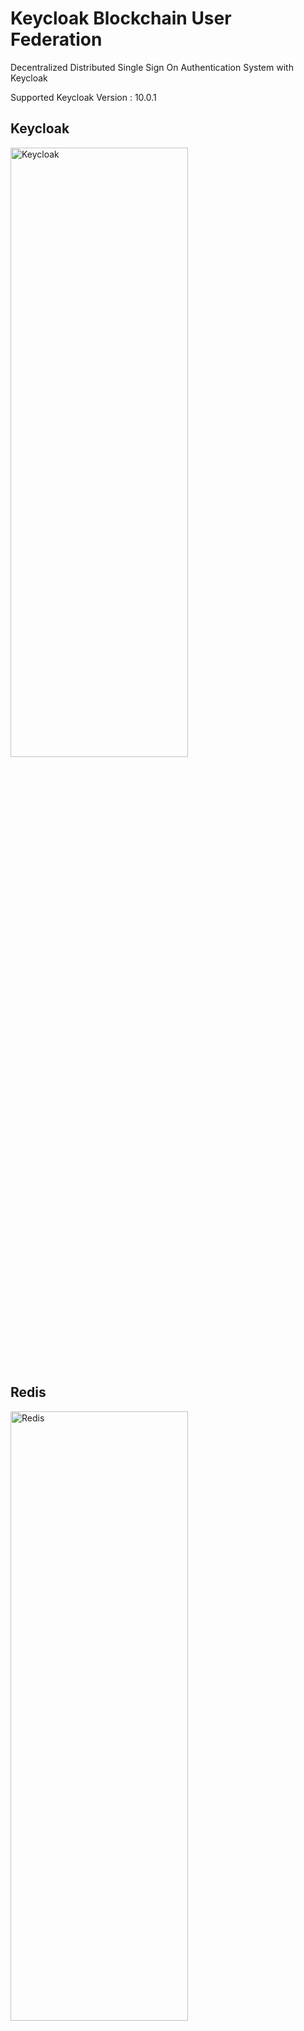 # Keycloak Blockchain User Federation
Decentralized Distributed Single Sign On Authentication System with Keycloak  


Supported Keycloak Version : 10.0.1  


## Keycloak 
<img src="https://github.com/susimsek/keycloak-blockchain-user-federation/blob/master/images/keycloak-logo.png" alt="Keycloak" width="75%" height="50%"/>  

## Redis 
<img src="https://github.com/susimsek/keycloak-blockchain-user-federation/blob/master/images/redis-logo.png" alt="Redis" width="75%" height="50%"/>  

## Hyperledger Fabric
<img src="https://github.com/susimsek/keycloak-blockchain-user-federation/blob/master/images/hyperledger-fabric-logo.png" alt="Hyperledger Fabric" width="75%" height="50%"/>  


## Hyperledger Explorer
<img src="https://github.com/susimsek/keycloak-blockchain-user-federation/blob/master/images/hyperledger-explorer-logo.png" alt="Hyperledger Explorer" width="75%" height="50%"/>  

## Spring Boot
<img src="https://github.com/susimsek/keycloak-blockchain-user-federation/blob/master/images/spring-boot-logo.png" alt="Spring Boot" width="75%" height="50%"/>  

## Prerequisites

* Jdk 1.8
* Maven 3.x
* Docker 19.03.x
* Docker Compose 1.25.x

## Installation

```sh
cd keycloak-user-storage-blockchain
```

```sh
mvn clean install
```

```sh
sudo cp target/user-storage-blockchain.jar ../blockchain-sso/keycloak/jars
```

```sh
cd ..
```

```sh
cd blockchain-sso/first-network
```

```sh
./byfn.sh up -a -s couchdb
```

```sh
cd ..
```

```sh
sudo chmod +x build.sh
```

```sh
./build.sh
```

```sh
docker-compose up -d
```


## Getting Started

### Keycloak

Keycloak Admin Username : admin  
Keycloak Admin Password : keycloak  
Keycloak Admin Url : http://localhost:9080/auth/  

<img src="https://github.com/susimsek/keycloak-blockchain-user-federation/blob/master/images/keycloak-login.png" alt="Keycloak Login" width="75%" height="75%"/>  


Keycloak blockchain federation is enabled by default on blochain realm.  

<img src="https://github.com/susimsek/keycloak-blockchain-user-federation/blob/master/images/user-federation.png" alt="Keycloak User Federation" width="75%" height="75%"/>  


The following operations are currently active in the keycloak admin panel.  

* View All Users on Blockchain  
* Create User on Blockchain  
* Update User on Blockchain  
* Delete User on Blockchain  
* Change User Password on Blockchain  
* Authenticate User on Blockchain  

<img src="https://github.com/susimsek/keycloak-blockchain-user-federation/blob/master/images/keycloak-users-view.png" alt="Keycloak User View" width="75%" height="75%"/>  

### Blockchain User Rest Api

Admin Username : admin      
Admin Password : root  
Swagger Url : http://localhost:8081  

<img src="https://github.com/susimsek/keycloak-blockchain-user-federation/blob/master/images/swagger.png" alt="Blockchain Rest Api Swagger" width="75%" height="75%"/>  


Basic authentication is enabled in all rest apis.  
Only admin user can access these APIs.        
All rest apis can be tested on the swagger.    
<img src="https://github.com/susimsek/keycloak-blockchain-user-federation/blob/master/images/apis.png" alt="Blockchain Rest Apis" width="75%" height="75%"/>  

### Hyperledger Explorer

Admin Username : admin    
Admin Password : adminpw  
Hyperledger Explorer Url : http://localhost:8090  

All transactions on the blockchain network can be viewed on hyperledger explorer.  
<img src="https://github.com/susimsek/keycloak-blockchain-user-federation/blob/master/images/hyperledger-explorer-view.png" alt="Hyperledger Explorer View" width="75%" height="75%"/>

### Fabric Explorer

Fabric Explorer Url : http://localhost:8081/explorer  

Block info,block hash,blockchain network info information  on the blockchain network can be viewed on fabric explorer.  
<img src="https://github.com/susimsek/keycloak-blockchain-user-federation/blob/master/images/fabric-explorer-view.png" alt="Fabric Explorer View" width="75%" height="75%"/>  


## Used Technologies

* Spring Boot 2.2.6  
* Keycloak  
* Swagger  
* Redis  
* Hyperledger Fabric  
* Hyperledger Explorer  
* Fabric Explorer  

## Todo

* Keycloak Blockchain Federation Elasticsearch Integration for User Searching  
* Keycloak Blockchain Federation Helm Deployment  